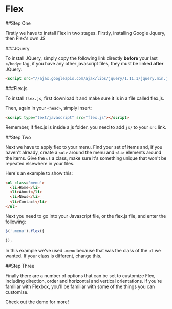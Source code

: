 Flex
====


##Step One

Firstly we have to install Flex in two stages. Firstly, installing Google Jquery, then Flex's own JS

###JQuery

To install JQuery, simply copy the following link directly **before** your last `</body>` tag, if you have any other javascript files, they must be linked **after** JQuery:

```HTML
<script src="//ajax.googleapis.com/ajax/libs/jquery/1.11.1/jquery.min.js"></script>
```

###Flex.js

To install `flex.js`, first download it and make sure it is in a file called flex.js.

Then, again in your `<head>`, simply insert:

```HTML
<script type="text/javascript" src="flex.js"></script>
```

Remember, if flex.js is inside a js folder, you need to add `js/` to your `src` link.

##Step Two

Next we have to apply flex to your menu. Find your set of items and, if you haven't already, create a `<ul>` around the menu and `<li>` elements around the items. Give the `ul` a class, make sure it's something unique that won't be repeated elsewhere in your files.

Here's an example to show this:

```HTML
<ul class='menu'>
  <li>Home</li>
  <li>About</li>
  <li>News</li>
  <li>Contact</li>
</ul>
```
Next you need to go into your Javascript file, or the flex.js file, and enter the following:
```JAVASCRIPT
$('.menu').flex({
  
});
```
In this example we've used `.menu` because that was the class of the `ul` we wanted. If your class is different, change this.

##Step Three

Finally there are a number of options that can be set to customize Flex, including direction, order and horizontal and vertical orientations. If you're familiar with Flexbox, you'll be familiar with some of the things you can customise.

Check out the demo for more!
